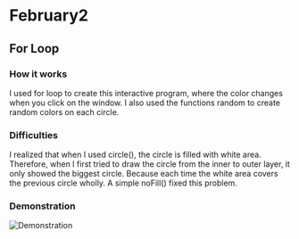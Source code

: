 # February2

## For Loop

### How it works
I used for loop to create this interactive program, where the color changes when you click on the window. I also used the functions random to create random colors on each circle. 

### Difficulties
I realized that when I used circle(), the circle is filled with white area. Therefore, when I first tried to draw the circle from the inner to outer layer, it only showed the biggest circle. Because each time the white area covers the previous circle wholly. A simple noFill() fixed this problem. 

### Demonstration 

![Demonstration](February2/demonstration.gif)
